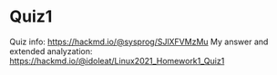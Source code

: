 # Quiz1
Quiz info: https://hackmd.io/@sysprog/SJlXFVMzMu
My answer and extended analyzation: https://hackmd.io/@idoleat/Linux2021_Homework1_Quiz1